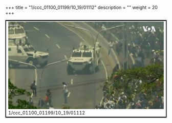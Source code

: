 +++
title = "1/ccc_01100_01199/10_19/01112"
description = ""
weight = 20
+++

<table style="border:2px solid black;max-width:800px;max-height:800px;" 
><tr><td>
<img class="center-fit-jpg"
src="/jpg_/aaa_20190430_NxaOmWaI8sI_01111.jpg">
1/ccc_01100_01199/10_19/01112
</img></td></tr></table>
